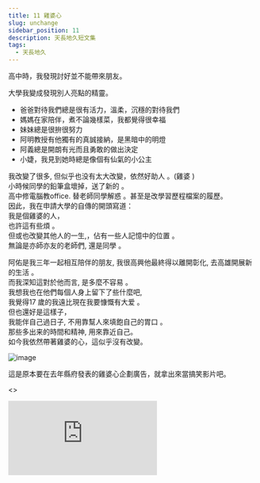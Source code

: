 ```yaml
---
title: 11 雞婆心
slug: unchange
sidebar_position: 11
description: 天長地久短文集
tags:
  - 天長地久
---
```

高中時，我發現討好並不能帶來朋友。  

大學我變成發現別人亮點的精靈。  

* 爸爸對待我們總是很有活力，溫柔，沉穩的對待我們
* 媽媽在家陪伴，煮不論幾樣菜，我都覺得很幸福  
* 妹妹總是很拚很努力
* 阿明教授有他獨有的真誠接納，是黑暗中的明燈  
* 阿義總是開朗有光而且勇敢的做出決定  
* 小婕，我見到她時總是像個有仙氣的小公主

我改變了很多, 但似乎也没有太大改變，依然好助人 。(雞婆 )  
小時候同學的鉛筆盒壞掉，送了新的 。  
高中修電腦教office. 替老師同學解惑 。甚至是改學習歷程檔案的履歷。  
因此，我在申請大學的自傳的開頭寫道：  
我是個雞婆的人，  
也許這有些煩 。  
但或也改變其他人的一生,，佔有一些人記憶中的位置 。  
無論是亦師亦友的老師們, 還是同學 。

阿佑是我三年一起相互陪伴的朋友, 我很高興他最終得以離開彰化, 去高雄開展新的生活 。  
而我深知這對於他而言, 是多麼不容易 。  
我想我也在他們每個人身上留下了些什麼吧,  
我覺得17 歲的我遠比現在我要慷慨有大爱 。  
但也還好是這樣子，  
我能伴自己過日子, 不用靠幫人來填飽自己的胃口 。  
那些多出来的時間和精神, 用來靠近自己。  
如今我依然帶著雞婆的心，這似乎沒有改變。  

![image](https://e.brid.pw/i/2024/04/04/ilvy6o.webp)

這是原本要在去年縣府發表的雞婆心企劃廣告，就拿出來當搞笑影片吧。  


<>
  <iframe
    src="https://player.vimeo.com/video/935240539?h=98cb780437"
    width={640}
    height={1138}
    frameBorder={0}
    allow="autoplay; fullscreen; picture-in-picture"
    allowFullScreen=""
  />
  <p>
    <a href="https://vimeo.com/935240539">雞婆心</a> from{" "}
    <a href="https://vimeo.com/user90529959">Bridger Hung</a> on{" "}
    <a href="https://vimeo.com">Vimeo</a>.
  </p>
</>
